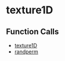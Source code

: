 # texture1D

## Function Calls
- [texture1D](texture1D.md)
- [randperm](CSD/kCSD/ica/kCsd1D_ICA/STICA_UTIL/randperm.md)

